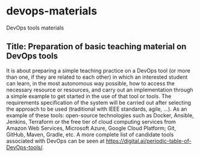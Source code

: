 # devops-materials
DevOps tools materials

## Title: Preparation of basic teaching material on DevOps tools

It is about preparing a simple teaching practice on a DevOps tool (or more than one, if
they are related to each other) in which an interested student can learn, in the most
autonomous way possible, how to access the necessary resource or resources, and carry
out an implementation through a simple example to get started in the use of that tool or
tools. The requirements specification of the system will be carried out after selecting the
approach to be used (traditional with IEEE standards, agile, ...).
As an example of these tools: open-source technologies such as Docker, Ansible,
Jenkins, Terraform or the free tier of cloud computing services from Amazon Web
Services, Microsoft Azure, Google Cloud Platform; Git, GitHub, Maven, Gradle, etc. A
more complete list of candidate tools associated with DevOps can be seen at
https://digital.ai/periodic-table-of-DevOps-tools/.
